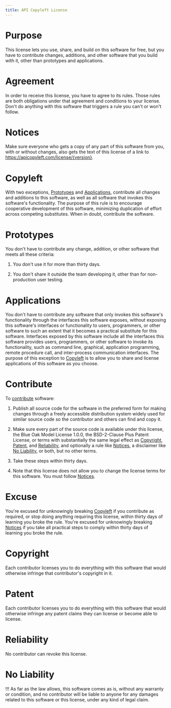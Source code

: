 ```yaml
---
title: API Copyleft License
---
```


# Purpose

This license lets you use, share, and build on this software for free, but you have to contribute changes, additions, and other software that you build with it, other than prototypes and applications.

# Agreement

In order to receive this license, you have to agree to its rules.  Those rules are both obligations under that agreement and conditions to your license.  Don't do anything with this software that triggers a rule you can't or won't follow.

# Notices

Make sure everyone who gets a copy of any part of this software from you, with or without changes, also gets the text of this license of a link to https://apicopyleft.com/license/{version}.

# Copyleft

With two exceptions, [Prototypes](#prototypes) and [Applications](#applications), contribute all changes and additions to this software, as well as all software that invokes this software's functionality.  The purpose of this rule is to encourage cooperative development of this software, minimizing duplication of effort across competing substitutes.  When in doubt, contribute the software.

# Prototypes

You don't have to contribute any change, addition, or other software that meets all these criteria:

1.  You don't use it for more than thirty days.

2.  You don't share it outside the team developing it, other than for non-production user testing.

# Applications

You don't have to contribute any software that only invokes this software's functionality through the interfaces this software exposes, without exposing this software's interfaces or functionality to users, programmers, or other software to such an extent that it becomes a practical substitute for this software.  Interfaces exposed by this software include all the interfaces this software provides users, programmers, or other software to invoke its functionality, such as command line, graphical, application programming, remote procedure call, and inter-process communication interfaces.  The purpose of this exception to [Copyleft](#copyleft) is to allow you to share and license applications of this software as you choose.

# Contribute

To [contribute](#contribute) software:

1.  Publish all source code for the software in the preferred form for making changes through a freely accessible distribution system widely used for similar source code so the contributor and others can find and copy it.

2.  Make sure every part of the source code is available under this license, the Blue Oak Model License 1.0.0, the BSD-2-Clause Plus Patent License, or terms with substantially the same legal effect as [Copyright](#copyright), [Patent](#patent), and [Reliability](#reliability), and optionally a rule like [Notices](#notices), a disclaimer like [No Liability](#no-liability), or both, but no other terms.

3.  Take these steps within thirty days.

4.  Note that this license does not allow you to change the license terms for this software.  You must follow [Notices](#notices).

# Excuse

You're excused for unknowingly breaking [Copyleft](#copyleft) if you contribute as required, or stop doing anything requiring this license, within thirty days of learning you broke the rule.  You're excused for unknowingly breaking [Notices](#notices) if you take all practical steps to comply within thirty days of learning you broke the rule.

# Copyright

Each contributor licenses you to do everything with this software that would otherwise infringe that contributor's copyright in it.

# Patent

Each contributor licenses you to do everything with this software that would otherwise infringe any patent claims they can license or become able to license.

# Reliability

No contributor can revoke this license.

# No Liability

!!! As far as the law allows, this software comes as is, without any warranty or condition, and no contributor will be liable to anyone for any damages related to this software or this license, under any kind of legal claim.
